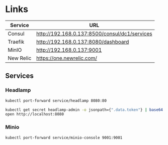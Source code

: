 # Links

| Service   | URL                                           |
| --------- | --------------------------------------------- |
| Consul    | http://192.168.0.137:8500/consul/dc1/services |
| Traefik   | http://192.168.0.137:8080/dashboard           |
| MinIO     | http://192.168.0.137:9001                     |
| New Relic | https://one.newrelic.com/                     |

## Services

### Headlamp

```bash
kubectl port-forward service/headlamp 8080:80
```

```bash
kubectl get secret headlamp-admin -o jsonpath={".data.token"} | base64 -d
open http://localhost:8080
```

### Minio

```bash
kubectl port-forward service/minio-console 9001:9001
```
